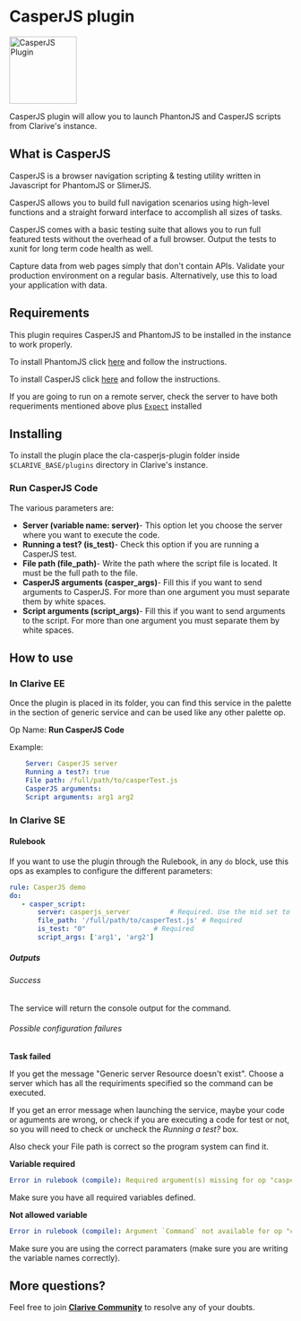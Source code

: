 # CasperJS plugin

<img src="https://cdn.rawgit.com/clarive/cla-casperjs-plugin/master/public/icon/casperjs.svg?sanitize=true" alt="CasperJS Plugin" title="CasperJS Plugin" width="120" height="120">

CasperJS plugin will allow you to launch PhantonJS and CasperJS scripts from Clarive's instance.

## What is CasperJS

CasperJS is a browser navigation scripting & testing utility written in Javascript for PhantomJS or SlimerJS.

CasperJS allows you to build full navigation scenarios using high-level functions and a straight forward interface to accomplish all sizes of tasks.

CasperJS comes with a basic testing suite that allows you to run full featured tests without the overhead of a full browser.
Output the tests to xunit for long term code health as well.

Capture data from web pages simply that don't contain APIs. Validate your production environment on a regular basis. 
Alternatively, use this to load your application with data.

## Requirements

This plugin requires CasperJS and PhantomJS to be installed in the instance to work properly.

To install PhantomJS click [here](http://phantomjs.org/download.html) and follow the instructions.

To install CasperJS click [here](http://docs.casperjs.org/en/latest/installation.html#installing-from-git) and follow the instructions.

If you are going to run on a remote server, check the server to have both requeriments mentioned above plus [`Expect`](http://expect.sourceforge.net/) installed

## Installing

To install the plugin place the cla-casperjs-plugin folder inside `$CLARIVE_BASE/plugins`
directory in Clarive's instance.

### Run CasperJS Code

The various parameters are:

- **Server (variable name: server)**- This option let you choose the server where you want to execute the code. 
- **Running a test? (is_test)**- Check this option if you are running a CasperJS test.
- **File path (file_path)**- Write the path where the script file is located. It must be the full path to the file.
- **CasperJS arguments (casper_args)**- Fill this if you want to send arguments to CasperJS. For more than one argument you must separate them by white spaces.
- **Script arguments (script_args)**- Fill this if you want to send arguments to the script. For more than one argument you must separate them by white spaces.

## How to use

### In Clarive EE

Once the plugin is placed in its folder, you can find this service in the palette in the section of generic service and can be used like any other palette op.

Op Name: **Run CasperJS Code**

Example:

```yaml
    Server: CasperJS server
    Running a test?: true
    File path: /full/path/to/casperTest.js
    CasperJS arguments: 
    Script arguments: arg1 arg2
``` 

### In Clarive SE

#### Rulebook

If you want to use the plugin through the Rulebook, in any `do` block, use this ops as examples to configure the different parameters:

```yaml
rule: CasperJS demo
do:
   - casper_script:
       server: casperjs_server   		# Required. Use the mid set to the resource you created
       file_path: '/full/path/to/casperTest.js'	# Required
       is_test: "0"    				# Required
       script_args: ['arg1', 'arg2']
```

##### Outputs

###### Success

The service will return the console output for the command.

###### Possible configuration failures

**Task failed**

If you get the message "Generic server Resource doesn't exist".
Choose a server which has all the requiriments specified so the command can be executed.

If you get an error message when launching the service, maybe your code or aguments are wrong, or check if you are executing a code for test or not,
 so you will need to check or uncheck the *Running a test?* box.

Also check your File path is correct so the program system can find it.

**Variable required**

```yaml
Error in rulebook (compile): Required argument(s) missing for op "casper_script": "file_path"
```

Make sure you have all required variables defined.

**Not allowed variable**

```yaml
Error in rulebook (compile): Argument `Command` not available for op "casper_script"
```

Make sure you are using the correct paramaters (make sure you are writing the variable names correctly).

## More questions?

Feel free to join **[Clarive Community](https://community.clarive.com/)** to resolve any of your doubts.
